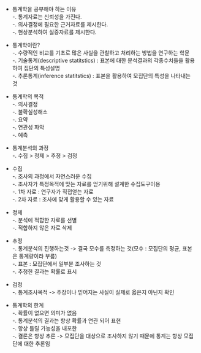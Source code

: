 * 통계학을 공부해야 하는 이유<br>
-. 통계자료는 신뢰성을 가진다.<br>
-. 의사결정에 필요한 근거자료를 제시한다.<br>
-. 현상분석하여 실증자료를 제시한다.<br>

* 통계학이란? <br>
-. 수량적인 비교를 기초로 많은 사실을 관찰하고 처리하는 방법을 연구하는 학문 <br>
-. 기술통계(descriptive statitstics) : 표본에 대한 분석결과의 각종수치들을 활용하여 집단의 특성설명<br>
-. 추론통계(inference statitstics) : 표본을 활용하여 모집단의 특성을 나타내는 것<br>

* 통계학의 목적<br>
-. 의사결정<br>
-. 불확실성해소<br>
-. 요약<br>
-. 연관성 파악<br>
-. 예측<br>

* 통계분석의 과정<br>
-. 수집 > 정제 > 추정 > 검정<br>

* 수집<br>
-. 조사의 과정에서 자연스러운 수집<br>
-. 조사자가 특정목적에 맞는 자료를 얻기위해 설계한 수집도구이용<br>
-. 1차 자료 : 연구자가 직접얻는 자료<br>
-. 2차 자료 : 조사에 맞게 활용할 수 있는 자료 <br>

* 정제 <br>
-. 분석에 적합한 자료를 선별 <br>
-. 적합하지 않은 자료 삭제 <br>

* 추정 <br>
-. 통계분석의 진행하는것 -> 결국 모수를 측정하는 것(모수 : 모집단의 평균, 표본은 통계량이라 부름)<br>
-. 표본 : 모집단에서 일부분 조사하는 것 <br>
-. 추청한 결과는 확률로 표시 <br>

* 검정 <br>
-. 통계조사목적 -> 주장이나 믿어지는 사실이 실제로 옳은지 아닌지 확인<br>

* 통계학의 한계<br>
-. 확률이 없으면 의미가 없음<br>
-. 통계분석의 결과는 항상 확률과 연관 되어 표현<br>
-. 항상 틀릴 가능성을 내포한<br>
-. 결론은 항상 추론 -> 모집단을 대상으로 조사하지 않기 때문에 통계는 항상 모집단에 대한 추론임<br>
